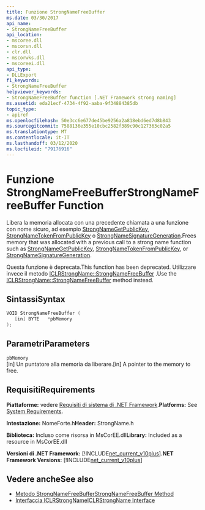 ```yaml
---
title: Funzione StrongNameFreeBuffer
ms.date: 03/30/2017
api_name:
- StrongNameFreeBuffer
api_location:
- mscoree.dll
- mscorsn.dll
- clr.dll
- mscorwks.dll
- mscoreei.dll
api_type:
- DLLExport
f1_keywords:
- StrongNameFreeBuffer
helpviewer_keywords:
- StrongNameFreeBuffer function [.NET Framework strong naming]
ms.assetid: eda21ecf-4734-4f92-aaba-9f34884385db
topic_type:
- apiref
ms.openlocfilehash: 50e3cc6e677de45be9256a2a818ebd6ed7d8b843
ms.sourcegitcommit: 7588136e355e10cbc2582f389c90c127363c02a5
ms.translationtype: MT
ms.contentlocale: it-IT
ms.lasthandoff: 03/12/2020
ms.locfileid: "79176916"
---
```

# <a name="strongnamefreebuffer-function"></a><span data-ttu-id="7b0eb-102">Funzione StrongNameFreeBuffer</span><span class="sxs-lookup"><span data-stu-id="7b0eb-102">StrongNameFreeBuffer Function</span></span>
<span data-ttu-id="7b0eb-103">Libera la memoria allocata con una precedente chiamata a una funzione con nome sicuro, ad esempio [StrongNameGetPublicKey](strongnamegetpublickey-function.md), [StrongNameTokenFromPublicKey](strongnametokenfrompublickey-function.md) o [StrongNameSignatureGeneration](strongnamesignaturegeneration-function.md).</span><span class="sxs-lookup"><span data-stu-id="7b0eb-103">Frees memory that was allocated with a previous call to a strong name function such as [StrongNameGetPublicKey](strongnamegetpublickey-function.md), [StrongNameTokenFromPublicKey](strongnametokenfrompublickey-function.md), or [StrongNameSignatureGeneration](strongnamesignaturegeneration-function.md).</span></span>  
  
 <span data-ttu-id="7b0eb-104">Questa funzione è deprecata.</span><span class="sxs-lookup"><span data-stu-id="7b0eb-104">This function has been deprecated.</span></span> <span data-ttu-id="7b0eb-105">Utilizzare invece il metodo [ICLRStrongName::StrongNameFreeBuffer](../hosting/iclrstrongname-strongnamefreebuffer-method.md) .</span><span class="sxs-lookup"><span data-stu-id="7b0eb-105">Use the [ICLRStrongName::StrongNameFreeBuffer](../hosting/iclrstrongname-strongnamefreebuffer-method.md) method instead.</span></span>  
  
## <a name="syntax"></a><span data-ttu-id="7b0eb-106">Sintassi</span><span class="sxs-lookup"><span data-stu-id="7b0eb-106">Syntax</span></span>  
  
```cpp  
VOID StrongNameFreeBuffer (
   [in] BYTE   *pbMemory  
);  
```  
  
## <a name="parameters"></a><span data-ttu-id="7b0eb-107">Parametri</span><span class="sxs-lookup"><span data-stu-id="7b0eb-107">Parameters</span></span>  
 `pbMemory`  
 <span data-ttu-id="7b0eb-108">[in] Un puntatore alla memoria da liberare.</span><span class="sxs-lookup"><span data-stu-id="7b0eb-108">[in] A pointer to the memory to free.</span></span>  
  
## <a name="requirements"></a><span data-ttu-id="7b0eb-109">Requisiti</span><span class="sxs-lookup"><span data-stu-id="7b0eb-109">Requirements</span></span>  
 <span data-ttu-id="7b0eb-110">**Piattaforme:** vedere [Requisiti di sistema di .NET Framework](../../get-started/system-requirements.md).</span><span class="sxs-lookup"><span data-stu-id="7b0eb-110">**Platforms:** See [System Requirements](../../get-started/system-requirements.md).</span></span>  
  
 <span data-ttu-id="7b0eb-111">**Intestazione:** NomeForte.h</span><span class="sxs-lookup"><span data-stu-id="7b0eb-111">**Header:** StrongName.h</span></span>  
  
 <span data-ttu-id="7b0eb-112">**Biblioteca:** Incluso come risorsa in MsCorEE.dll</span><span class="sxs-lookup"><span data-stu-id="7b0eb-112">**Library:** Included as a resource in MsCorEE.dll</span></span>  
  
 <span data-ttu-id="7b0eb-113">**Versioni di .NET Framework:** [!INCLUDE[net_current_v10plus](../../../../includes/net-current-v10plus-md.md)]</span><span class="sxs-lookup"><span data-stu-id="7b0eb-113">**.NET Framework Versions:** [!INCLUDE[net_current_v10plus](../../../../includes/net-current-v10plus-md.md)]</span></span>  
  
## <a name="see-also"></a><span data-ttu-id="7b0eb-114">Vedere anche</span><span class="sxs-lookup"><span data-stu-id="7b0eb-114">See also</span></span>

- [<span data-ttu-id="7b0eb-115">Metodo StrongNameFreeBuffer</span><span class="sxs-lookup"><span data-stu-id="7b0eb-115">StrongNameFreeBuffer Method</span></span>](../hosting/iclrstrongname-strongnamefreebuffer-method.md)
- [<span data-ttu-id="7b0eb-116">Interfaccia ICLRStrongName</span><span class="sxs-lookup"><span data-stu-id="7b0eb-116">ICLRStrongName Interface</span></span>](../hosting/iclrstrongname-interface.md)
